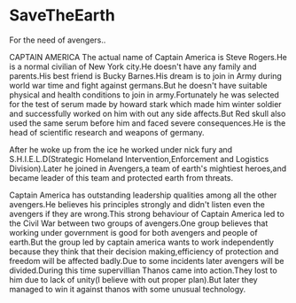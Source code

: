 # SaveTheEarth
For the need of avengers..

CAPTAIN AMERICA
The actual name of Captain America is Steve Rogers.He is a normal civilian of New York city.He doesn't have any family and parents.His best friend is Bucky Barnes.His dream is to join in Army during world war time and fight against germans.But he doesn't have suitable physical and health conditions to join in army.Fortunately he was selected for the test of serum made by howard stark which made him winter soldier and successfully worked on him with out any side affects.But Red skull also used the same serum before him and faced severe consequences.He is the head of scientific research and weapons of germany.

After he woke up from the ice he worked under nick fury and S.H.I.E.L.D(Strategic Homeland Intervention,Enforcement and Logistics Division).Later he joined in Avengers,a team of earth's mightiest heroes,and became leader of this team and protected earth from threats.

Captain America has outstanding leadership qualities among all the other avengers.He believes his principles strongly and didn't listen even the avengers if they are wrong.This strong behaviour of Captain America led to the Civil War between two groups of avengers.One group believes that working under government is good for both avengers and people of earth.But the group led by captain america wants to work independently because they think that their decision making,efficiency of protection and freedom will be affected badly.Due to some incidents later avengers will be divided.During this time supervillian Thanos came into action.They lost to him due to lack of unity(I believe with out proper plan).But later they managed to win it against thanos with some unusual technology.